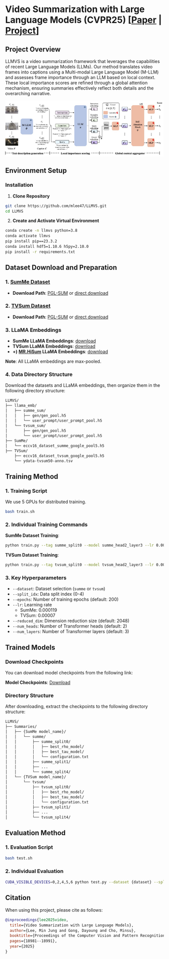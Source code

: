 # Video Summarization with Large Language Models (CVPR25) [[Paper](https://arxiv.org/abs/2504.11199) | [Project](https://postech-cvlab.github.io/LLMVS/)]

## Project Overview

LLMVS is a video summarization framework that leverages the capabilities of recent Large Language Models (LLMs). Our method translates video frames into captions using a Multi-modal Large Language Model (M-LLM) and assesses frame importance through an LLM based on local context. These local importance scores are refined through a global attention mechanism, ensuring summaries effectively reflect both details and the overarching narrative.
<p align="center">
  <img src="fig/architecture.jpg" alt="Model Architecture" width="900"/>
</p>


## Environment Setup

### Installation

1. **Clone Repository**
```bash
git clone https://github.com/mlee47/LLMVS.git
cd LLMVS
```

2. **Create and Activate Virtual Environment**
```bash
conda create -n llmvs python=3.8
conda activate llmvs
pip install pip==23.3.2
conda install hdf5=1.10.6 h5py=2.10.0
pip install -r requirements.txt
```

## Dataset Download and Preparation

### 1. [SumMe Dataset](https://link.springer.com/chapter/10.1007/978-3-319-10584-0_33)
- **Download Path**: [PGL-SUM](https://github.com/e-apostolidis/PGL-SUM) or [direct download](https://postechackr-my.sharepoint.com/:u:/g/personal/minjlee_postech_ac_kr/ERI3BdvHvRpKo2C2juIQ_SABPU57AuSwVRH82YUxeIJ_Gg?e=SBzzWr)

### 2. [TVSum Dataset](https://openaccess.thecvf.com/content_cvpr_2015/papers/Song_TVSum_Summarizing_Web_2015_CVPR_paper.pdf)
- **Download Path**: [PGL-SUM](https://github.com/e-apostolidis/PGL-SUM) or [direct download](https://postechackr-my.sharepoint.com/:u:/g/personal/minjlee_postech_ac_kr/EaNsh4-U7_hHuSYeIpDNTzwBpl9OQ15HF0vViXQffCHy4A?e=2AscX5)

### 3. LLaMA Embeddings
- **SumMe LLaMA Embeddings**: [download](https://postechackr-my.sharepoint.com/:u:/g/personal/minjlee_postech_ac_kr/ERuUPKMtVWtPqckLcZScfxABeZ8Bf7pdY4mOr6n1YiYRyA?e=nk03C7)
- **TVSum LLaMA Embeddings**: [download](https://postechackr-my.sharepoint.com/:u:/g/personal/minjlee_postech_ac_kr/EUgQbZLHncdArH_46PRKQK0B1FoDyJM_Z2SIXSf7kPwhOg?e=U17jmq)
- **+)** **[MR.HiSum](https://github.com/MRHiSum/MR.HiSum) LLaMA Embeddings**: [download](https://postechackr-my.sharepoint.com/:u:/g/personal/minjlee_postech_ac_kr/EeqqunowlHhIvZAiTdJ6vLgBwNOEDDq4TUaUCqwOgebfeQ?e=dPVMZg)

**Note**: All LLaMA embeddings are max-pooled.

### 4. Data Directory Structure

Download the datasets and LLaMA embeddings, then organize them in the following directory structure:

```
LLMVS/
├── llama_emb/
│   ├── summe_sum/
│   │   ├── gen/gen_pool.h5
│   │   └── user_prompt/user_prompt_pool.h5
│   └── tvsum_sum/
│       ├── gen/gen_pool.h5
│       └── user_prompt/user_prompt_pool.h5
├── SumMe/
│   └── eccv16_dataset_summe_google_pool5.h5
├── TVSum/
    ├── eccv16_dataset_tvsum_google_pool5.h5
    └── ydata-tvsum50-anno.tsv
```

## Training Method

### 1. Training Script

We use 5 GPUs for distributed training.

```bash
bash train.sh
```

### 2. Individual Training Commands

**SumMe Dataset Training**:
```bash
python train.py --tag summe_split0 --model summe_head2_layer3 --lr 0.000119 --epochs 200 --dataset summe --reduced_dim 2048 --num_heads 2 --num_layers 3 --split_idx 0 --pt_path 'llama_emb/summe_sum/'
```

**TVSum Dataset Training**:
```bash
python train.py --tag tvsum_split0 --model tvsum_head2_layer3 --lr 0.00007 --epochs 200 --dataset tvsum --reduced_dim 2048 --num_heads 2 --num_layers 3 --split_idx 0 --pt_path 'llama_emb/tvsum_sum/'
```

### 3. Key Hyperparameters

- `--dataset`: Dataset selection (`summe` or `tvsum`)
- `--split_idx`: Data split index (0-4)
- `--epochs`: Number of training epochs (default: 200)
- `--lr`: Learning rate
  - SumMe: 0.000119
  - TVSum: 0.00007
- `--reduced_dim`: Dimension reduction size (default: 2048)
- `--num_heads`: Number of Transformer heads (default: 2)
- `--num_layers`: Number of Transformer layers (default: 3)


## Trained Models

### Download Checkpoints

You can download model checkpoints from the following link:

**Model Checkpoints**: [Download](https://postechackr-my.sharepoint.com/:u:/g/personal/minjlee_postech_ac_kr/EdCaVWFqZV9JrJwENbT7A1UBkOJEFwG3-98Bwx6xkDiZpA?e=ItLlmP)

### Directory Structure

After downloading, extract the checkpoints to the following directory structure:

```
LLMVS/
├── Summaries/
│   ├── {SumMe model_name}/          
│   │   └── summe/
│   │       ├── summe_split0/
│   │       │   ├── best_rho_model/ 
│   │       │   ├── best_tau_model/ 
│   │       │   └── configuration.txt
│   │       ├── summe_split1/
│   │       ├── ...
│   │       └── summe_split4/
│   └── {TVSum model_name}/         
│       └── tvsum/
│           ├── tvsum_split0/
│           │   ├── best_rho_model/ 
│           │   ├── best_tau_model/ 
│           │   └── configuration.txt
│           ├── tvsum_split1/
│           ├── ...
│           └── tvsum_split4/
```

## Evaluation Method

### 1. Evaluation Script

```bash
bash test.sh
```

### 2. Individual Evaluation

```bash
CUDA_VISIBLE_DEVICES=0,2,4,5,6 python test.py --dataset {dataset} --split_idx 0 --tag {tag}  --weights 'Summaries/{model_name}/{dataset}/{tag}/ckpt_file' --pt_path llama_emb/{dataset}/ --result_dir 'Summaries/{model_name}/{dataset}/' --num_heads 2 --num_layers 3 --reduced_dim 2048
```



## Citation

When using this project, please cite as follows:

```bibtex
@inproceedings{lee2025video,
  title={Video Summarization with Large Language Models},
  author={Lee, Min Jung and Gong, Dayoung and Cho, Minsu},
  booktitle={Proceedings of the Computer Vision and Pattern Recognition Conference},
  pages={18981--18991},
  year={2025}
}
```

